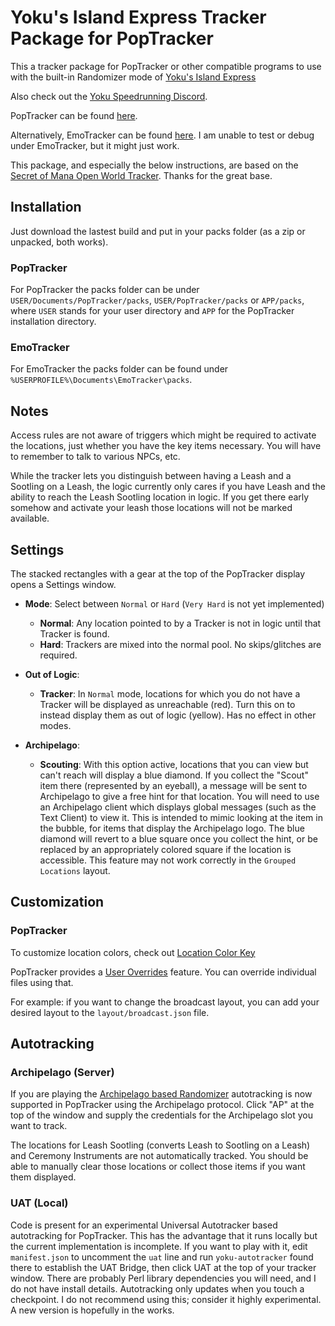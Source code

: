 # Yoku's Island Express Tracker Package for PopTracker

This a tracker package for PopTracker or other compatible programs to use with the built-in Randomizer mode of [Yoku's Island Express](http://yokugame.com)

Also check out the [Yoku Speedrunning Discord](https://discord.gg/Y4JKGHMVkR).

PopTracker can be found [here](https://github.com/black-sliver/PopTracker/releases).

Alternatively, EmoTracker can be found [here](https://emotracker.net). I am unable to test or debug under EmoTracker, but it might just work.

This package, and especially the below instructions, are based on the [Secret of Mana Open World Tracker](https://github.com/Cyb3RGER/SoM-Open-Mode-Tracker). Thanks for the great base.

## Installation

Just download the lastest build and put in your packs folder (as a zip or unpacked, both works).

### PopTracker

For PopTracker the packs folder can be under `USER/Documents/PopTracker/packs`, `USER/PopTracker/packs` or `APP/packs`, where `USER` stands for your user directory and `APP` for the PopTracker installation directory.

### EmoTracker

For EmoTracker the packs folder can be found under `%USERPROFILE%\Documents\EmoTracker\packs`.

## Notes

Access rules are not aware of triggers which might be required to activate the locations, just whether you have the key items necessary. You will have to remember to talk to various NPCs, etc.

While the tracker lets you distinguish between having a Leash and a Sootling on a Leash, the logic currently only cares if you have Leash and the ability to reach the Leash Sootling location in logic. If you get there early somehow and activate your leash those locations will not be marked available.

## Settings

The stacked rectangles with a gear at the top of the PopTracker display opens a Settings window.

  * **Mode**: Select between `Normal` or `Hard` (`Very Hard` is not yet implemented)
    * **Normal**: Any location pointed to by a Tracker is not in logic until that Tracker is found.
    * **Hard**: Trackers are mixed into the normal pool. No skips/glitches are required.

  * **Out of Logic**:
    * **Tracker**: In `Normal` mode, locations for which you do not have a Tracker will be displayed as unreachable (red). Turn this on to instead display them as out of logic (yellow). Has no effect in other modes.

  * **Archipelago**:
    * **Scouting**: With this option active, locations that you can view but can't reach will display a blue diamond. If you collect the "Scout" item there (represented by an eyeball), a message will be sent to Archipelago to give a free hint for that location. You will need to use an Archipelago client which displays global messages (such as the Text Client) to view it. This is intended to mimic looking at the item in the bubble, for items that display the Archipelago logo. The blue diamond will revert to a blue square once you collect the hint, or be replaced by an appropriately colored square if the location is accessible. This feature may not work correctly in the `Grouped Locations` layout.

## Customization

### PopTracker

To customize location colors, check out [Location Color Key](https://github.com/black-sliver/PopTracker?tab=readme-ov-file#location-color-key)

PopTracker provides a [User Overrides](https://github.com/black-sliver/PopTracker?tab=readme-ov-file#user-overrides) feature. You can override individual files using that.

For example: if you want to change the broadcast layout, you can add your desired layout to the `layout/broadcast.json` file.

## Autotracking

### Archipelago (Server)

If you are playing the [Archipelago based Randomizer](https://git.makuluni.com/Archipelago/YokuArchipelagoMod) autotracking is now supported in PopTracker using the Archipelago protocol. Click "AP" at the top of the window and supply the credentials for the Archipelago slot you want to track.

The locations for Leash Sootling (converts Leash to Sootling on a Leash) and Ceremony Instruments are not automatically tracked. You should be able to manually clear those locations or collect those items if you want them displayed.

### UAT (Local)

Code is present for an experimental Universal Autotracker based autotracking for PopTracker. This has the advantage that it runs locally but the current implementation is incomplete. If you want to play with it, edit `manifest.json` to uncomment the `uat` line and run `yoku-autotracker` found there to establish the UAT Bridge, then click UAT at the top of your tracker window. There are probably Perl library dependencies you will need, and I do not have install details.
Autotracking only updates when you touch a checkpoint. I do not recommend using this; consider it highly experimental. A new version is hopefully in the works.
